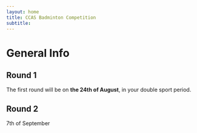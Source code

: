 ```yaml
---
layout: home
title: CCAS Badminton Competition
subtitle:  
---
```


# General Info


## Round 1

The first round will be on **the 24th of August**, in your double sport period. 


## Round 2

7th of September